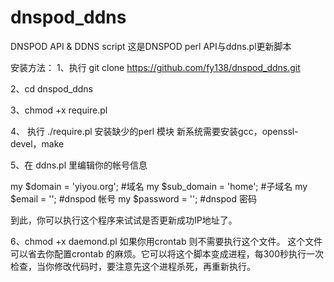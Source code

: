 # dnspod_ddns
DNSPOD API &amp; DDNS script
这是DNSPOD perl API与ddns.pl更新脚本

安装方法：
1、执行
git clone https://github.com/fy138/dnspod_ddns.git

2、cd dnspod_ddns

3、chmod +x require.pl

4、 执行 ./require.pl 安装缺少的perl 模块
新系统需要安装gcc，openssl-devel，make 

5、在 ddns.pl 里编辑你的帐号信息

my $domain      = 'yiyou.org';  #域名
my $sub_domain  = 'home';       #子域名
my $email       = ''; #dnspod 帐号
my $password    = ''; #dnspod 密码

到此，你可以执行这个程序来试试是否更新成功IP地址了。

6、chmod +x  daemond.pl 如果你用crontab 则不需要执行这个文件。
这个文件可以省去你配置crontab 的麻烦。它可以将这个脚本变成进程，每300秒执行一次检查，当你修改代码时，要注意先这个进程杀死，再重新执行。
